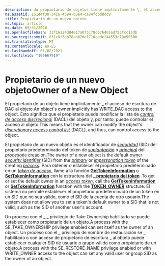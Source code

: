 ```yaml
---
description: Un propietario de objetos tiene implícitamente \_ el acceso de escritura de DAC al objeto. Esto significa que el propietario puede modificar la lista de control de acceso discrecional (DACL) de los objetos y, por tanto, puede controlar el acceso al objeto.
ms.assetid: 16144f38-3416-4594-b5e4-ca84fcbdddc9
title: Propietario de un nuevo objeto
ms.topic: article
ms.date: 05/31/2018
ms.openlocfilehash: 32f16124d84e17a075c78c676465ad753fcc12db
ms.sourcegitcommit: 831e8f3db78ab820e1710cede244553c70e50500
ms.translationtype: MT
ms.contentlocale: es-ES
ms.lasthandoff: 01/08/2021
ms.locfileid: "105667919"
---
```

# <a name="owner-of-a-new-object"></a><span data-ttu-id="0e31c-104">Propietario de un nuevo objeto</span><span class="sxs-lookup"><span data-stu-id="0e31c-104">Owner of a New Object</span></span>

<span data-ttu-id="0e31c-105">El propietario de un objeto tiene implícitamente \_ el acceso de escritura de DAC al objeto.</span><span class="sxs-lookup"><span data-stu-id="0e31c-105">An object's owner implicitly has WRITE\_DAC access to the object.</span></span> <span data-ttu-id="0e31c-106">Esto significa que el propietario puede modificar la lista de [*control de acceso discrecional*](/windows/desktop/SecGloss/d-gly) (DACL) del objeto y, por tanto, puede controlar el acceso al objeto.</span><span class="sxs-lookup"><span data-stu-id="0e31c-106">This means that the owner can modify the object's [*discretionary access control list*](/windows/desktop/SecGloss/d-gly) (DACL), and thus, can control access to the object.</span></span>

<span data-ttu-id="0e31c-107">El propietario de un nuevo objeto es el identificador de [*seguridad*](/windows/desktop/SecGloss/s-gly) (SID) del propietario predeterminado del token de [*suplantación*](/windows/desktop/SecGloss/i-gly) o [*principal*](/windows/desktop/SecGloss/p-gly) del [*proceso*](/windows/desktop/SecGloss/p-gly)de creación.</span><span class="sxs-lookup"><span data-stu-id="0e31c-107">The owner of a new object is the default owner [*security identifier*](/windows/desktop/SecGloss/s-gly) (SID) from the [*primary*](/windows/desktop/SecGloss/p-gly) or [*impersonation token*](/windows/desktop/SecGloss/i-gly) of the creating [*process*](/windows/desktop/SecGloss/p-gly).</span></span> <span data-ttu-id="0e31c-108">Para obtener o establecer el propietario predeterminado en un [*token de acceso*](/windows/desktop/SecGloss/a-gly), llame a la función [**GetTokenInformation**](/windows/win32/api/securitybaseapi/nf-securitybaseapi-gettokeninformation) o [**SetTokenInformation**](/windows/win32/api/securitybaseapi/nf-securitybaseapi-settokeninformation) con la estructura del [**\_ propietario del token**](/windows/desktop/api/Winnt/ns-winnt-token_owner) .</span><span class="sxs-lookup"><span data-stu-id="0e31c-108">To get or set the default owner in an [*access token*](/windows/desktop/SecGloss/a-gly), call the [**GetTokenInformation**](/windows/win32/api/securitybaseapi/nf-securitybaseapi-gettokeninformation) or [**SetTokenInformation**](/windows/win32/api/securitybaseapi/nf-securitybaseapi-settokeninformation) function with the [**TOKEN\_OWNER**](/windows/desktop/api/Winnt/ns-winnt-token_owner) structure.</span></span> <span data-ttu-id="0e31c-109">El sistema no permite establecer el propietario predeterminado de un token en un SID que no sea válido, como el SID de la cuenta de otro usuario.</span><span class="sxs-lookup"><span data-stu-id="0e31c-109">The system does not allow you to set a token's default owner to a SID that is not valid, such as the SID of another user's account.</span></span>

<span data-ttu-id="0e31c-110">Un proceso con el \_ \_ privilegio de Take Ownership habilitado se puede establecer como propietario de un objeto.</span><span class="sxs-lookup"><span data-stu-id="0e31c-110">A process with the SE\_TAKE\_OWNERSHIP privilege enabled can set itself as the owner of an object.</span></span> <span data-ttu-id="0e31c-111">Un proceso con el \_ privilegio de nombre de restauración se \_ habilitado o con acceso de propietario de escritura \_ al objeto puede establecer cualquier SID de usuario o grupo válido como propietario de un objeto.</span><span class="sxs-lookup"><span data-stu-id="0e31c-111">A process with the SE\_RESTORE\_NAME privilege enabled or with WRITE\_OWNER access to the object can set any valid user or group SID as the owner of an object.</span></span>

 

 

